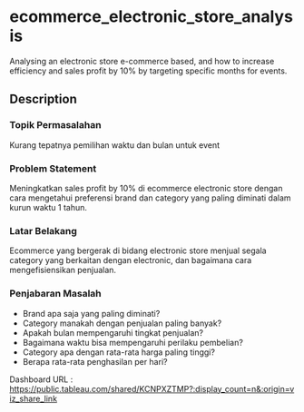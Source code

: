 # ecommerce_electronic_store_analysis
Analysing an electronic store e-commerce based, and how to increase efficiency and sales profit by 10% by targeting specific months for events.

## Description

### Topik Permasalahan

Kurang tepatnya pemilihan waktu dan bulan untuk event

### Problem Statement

Meningkatkan sales profit by 10% di ecommerce electronic store dengan cara mengetahui preferensi brand dan category yang paling diminati dalam kurun waktu 1 tahun.

### Latar Belakang

Ecommerce yang bergerak di bidang electronic store menjual segala category yang berkaitan dengan electronic, dan bagaimana cara mengefisiensikan penjualan.

### Penjabaran Masalah

- Brand apa saja yang paling diminati?
- Category manakah dengan penjualan paling banyak?
- Apakah bulan mempengaruhi tingkat penjualan?
- Bagaimana waktu bisa mempengaruhi perilaku pembelian?
- Category apa dengan rata-rata harga paling tinggi?
- Berapa rata-rata penghasilan per hari?

Dashboard URL : https://public.tableau.com/shared/KCNPXZTMP?:display_count=n&:origin=viz_share_link
